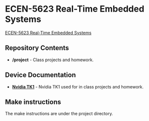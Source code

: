 ECEN-5623 Real-Time Embedded Systems 
========================================

[ECEN-5623 Real-Time Embedded Systems](http://ecee.colorado.edu/~ecen5623/index_summer.html)

Repository Contents
-------------------

* **/project** - Class projects and homework.

Device Documentation
--------------

* **[Nvidia TK1](http://www.nvidia.com/object/jetson-tk1-embedded-dev-kit.html)** - Nvidia TK1 used for in class projects and homework.

Make instructions
------------

The make instructions are under the project directory.

